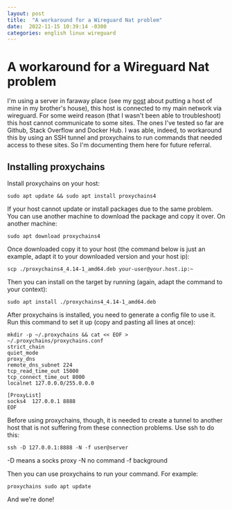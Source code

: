```yaml
---
layout: post
title:  "A workaround for a Wireguard Nat problem"
date:  2022-11-15 10:39:14 -0300 
categories: english linux wireguard
---
```


# A workaround for a Wireguard Nat problem 

I'm using a server in faraway place (see my [post]() about putting a host of mine in my brother's house), this host is connected to my main network via wireguard. For some weird reason (that I wasn't been able to troubleshoot) this host cannot communicate to some sites. The ones I've tested so far are Github, Stack Overflow and Docker Hub. I was able, indeed, to workaround this by using an SSH tunnel and proxychains to run commands that needed access to these sites. So I'm documenting them here for future referral.

## Installing proxychains

Install proxychains on your host:

```
sudo apt update && sudo apt install proxychains4
```

If your host cannot update or install packages due to the same problem. You can use another machine to download the package and copy it over. On another machine:

```
sudo apt download proxychains4
```

Once downloaded copy it to your host (the command below is just an example, adapt it to your downloaded version and your host ip):

```
scp ./proxychains4_4.14-1_amd64.deb your-user@your.host.ip:~
```

Then you can install on the target by running (again, adapt the command to your context):

```
sudo apt install ./proxychains4_4.14-1_amd64.deb 
```

After proxychains is installed, you need to generate a config file to use it. Run this command to set it up (copy and pasting all lines at once):

```
mkdir -p ~/.proxychains && cat << EOF > ~/.proxychains/proxychains.conf
strict_chain
quiet_mode
proxy_dns
remote_dns_subnet 224
tcp_read_time_out 15000
tcp_connect_time_out 8000
localnet 127.0.0.0/255.0.0.0

[ProxyList]
socks4  127.0.0.1 8888
EOF
```

Before using proxychains, though, it is needed to create a tunnel to another host that is not suffering from these connection problems. Use ssh to do this:

```
ssh -D 127.0.0.1:8888 -N -f user@server
```

-D means a socks proxy
-N no command
-f background

Then you can use proxychains to run your command. For example:

```
proxychains sudo apt update
```

And we're done!

